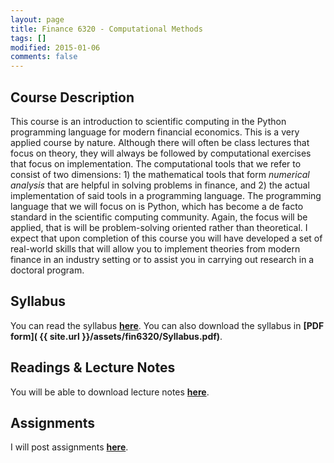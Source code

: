 ```yaml
---
layout: page
title: Finance 6320 - Computational Methods 
tags: []
modified: 2015-01-06
comments: false
---
```


## Course Description 

This course is an introduction to scientific computing in the Python programming language for modern financial economics. This is a very applied course by nature. Although there will often be class lectures that focus on theory, they will always be followed by computational exercises that focus on implementation. The computational tools that we refer to consist of two dimensions: 1) the mathematical tools that form *numerical analysis* that are helpful in solving problems in finance, and 2) the actual implementation of said tools in a programming language. The programming language that we will focus on is Python, which has become a de facto standard in the scientific computing community. Again, the focus will be applied, that is will be problem-solving oriented rather than theoretical. I expect that upon completion of this course you will have developed a set of real-world skills that will allow you to implement theories from modern finance in an industry setting or to assist you in carrying out research in a doctoral program.

## Syllabus

You can read the syllabus **[here](/teaching/FIN6320/syllabus)**. You can also download the syllabus in **[PDF form]( {{ site.url }}/assets/fin6320/Syllabus.pdf)**.

## Readings & Lecture Notes

You will be able to download lecture notes **[here](/teaching/FIN6320/lectures)**.

## Assignments

I will post assignments **[here](/teaching/FIN6320/assignments)**.


